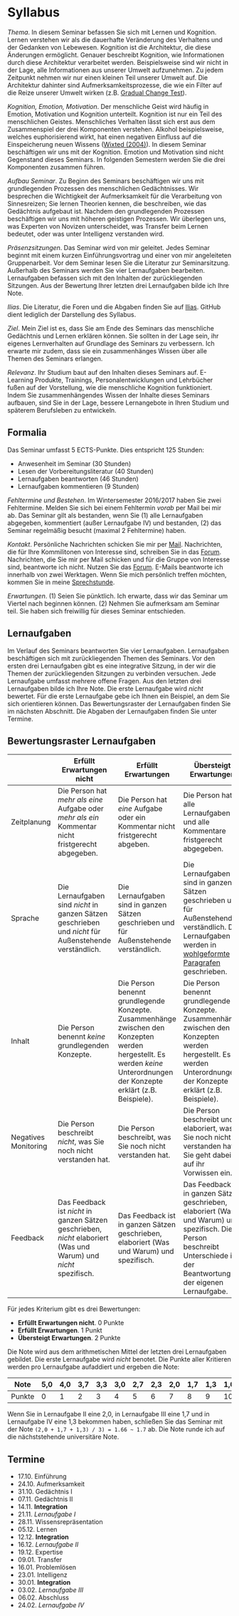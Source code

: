 # Syllabus

*Thema*. In diesem Seminar befassen Sie sich mit Lernen und Kognition. Lernen verstehen wir als die dauerhafte Veränderung des Verhaltens und der Gedanken von Lebewesen. Kognition ist die Architektur, die diese Änderungen ermöglicht. Genauer beschreibt Kognition, wie Informationen durch diese Architektur verarbeitet werden. Beispielsweise sind wir nicht in der Lage, alle Informationen aus unserer Umwelt aufzunehmen. Zu jedem Zeitpunkt nehmen wir nur einen kleinen Teil unserer Umwelt auf. Die Architektur dahinter sind Aufmerksamkeitsprozesse, die wie ein Filter auf die Reize unserer Umwelt wirken (z.B. [Gradual Change Test](https://www.youtube.com/watch?v=1nL5ulsWMYc)).

*Kognition, Emotion, Motivation*. Der menschliche Geist wird häufig in Emotion, Motivation und Kognition unterteilt. Kognition ist nur ein Teil des menschlichen Geistes. Menschliches Verhalten lässt sich erst aus dem Zusammenspiel der drei Komponenten verstehen. Alkohol beispielsweise, welches euphorisierend wirkt, hat einen negativen Einfluss auf die Einspeicherung neuen Wissens ([Wixted (2004)](http://amygdala.psychdept.arizona.edu/Jclub/Wixted_2004.pdf)). In diesem Seminar beschäftigen wir uns mit der Kognition. Emotion und Motivation sind nicht Gegenstand dieses Seminars. In folgenden Semestern werden Sie die drei Komponenten zusammen führen. 

*Aufbau Seminar*. Zu Beginn des Seminars beschäftigen wir uns mit grundlegenden Prozessen des menschlichen Gedächtnisses. Wir besprechen die Wichtigkeit der Aufmerksamkeit für die Verarbeitung von Sinnesreizen; Sie lernen Theorien kennen, die beschreiben, wie das Gedächtnis aufgebaut ist. Nachdem den grundlegenden Prozessen beschäftigen wir uns mit höheren geistigen Prozessen. Wir überlegen uns, was Experten von Novizen unterscheidet, was Transfer beim Lernen bedeutet, oder was unter Intelligenz verstanden wird.

*Präsenzsitzungen*. Das Seminar wird von mir geleitet. Jedes Seminar beginnt mit einem kurzen Einführungsvortrag und einer von mir angeleiteten Gruppenarbeit. Vor dem Seminar lesen Sie die Literatur zur Seminarsitzung. Außerhalb des Seminars werden Sie vier Lernaufgaben bearbeiten. Lernaufgaben befassen sich mit den Inhalten der zurückliegenden Sitzungen. Aus der Bewertung Ihrer letzten drei Lernaufgaben bilde ich Ihre Note. 

*Ilias*. Die Literatur, die Foren und die Abgaben finden Sie auf [Ilias](https://ilias.uni-freiburg.de/goto.php?target=crs_634600&client_id=unifreiburg). GitHub dient lediglich der Darstellung des Syllabus.

*Ziel*. Mein Ziel ist es, dass Sie am Ende des Seminars das menschliche Gedächtnis und Lernen erklären können. Sie sollten in der Lage sein, ihr eigenes Lernverhalten auf Grundlage des Seminars zu verbessern. Ich erwarte mir zudem, dass sie ein zusammenhänges Wissen über alle Themen des Seminars erlangen.

*Relevanz*. Ihr Studium baut auf den Inhalten dieses Seminars auf. E-Learning Produkte, Trainings, Personalentwicklungen und Lehrbücher fußen auf der Vorstellung, wie die menschliche Kognition funktioniert. Indem Sie zusammenhängendes Wissen der Inhalte dieses Seminars aufbauen, sind Sie in der Lage, bessere Lernangebote in Ihren Studium und späterem Berufsleben zu entwickeln.

## Formalia

Das Seminar umfasst 5 ECTS-Punkte. Dies entspricht 125 Stunden:

* Anwesenheit im Seminar (30 Stunden)
* Lesen der Vorbereitungsliteratur (40 Stunden)
* Lernaufgaben beantworten (46 Stunden)
* Lernaufgaben kommentieren (9 Stunden)

*Fehltermine und Bestehen*. Im Wintersemester 2016/2017 haben Sie zwei Fehltermine. Melden Sie sich bei einem Fehltermin *vorab* per Mail bei mir ab. Das Seminar gilt als bestanden, wenn Sie (1) alle Lernaufgaben abgegeben, kommentiert (außer Lernaufgabe IV) und bestanden, (2) das Seminar regelmäßig besucht (maximal 2 Fehltermine) haben.

*Kontakt*. Persönliche Nachrichten schicken Sie mir per [Mail](http://www.ezw.uni-freiburg.de/mitarbeiter/mitarbeiter/burkhart/burkhart). Nachrichten, die für Ihre Kommilitonen von Interesse sind, schreiben Sie in das [Forum](https://ilias.uni-freiburg.de/goto.php?target=frm_634604&client_id=unifreiburg). Nachrichten, die Sie mir per Mail schicken und für die Gruppe von Interesse sind, beantworte ich nicht. Nutzen Sie das [Forum](https://ilias.uni-freiburg.de/goto.php?target=frm_634604&client_id=unifreiburg). E-Mails beantworte ich innerhalb von zwei Werktagen. Wenn Sie mich persönlich treffen möchten, kommen Sie in meine [Sprechstunde](http://www.ezw.uni-freiburg.de/mitarbeiter/mitarbeiter/burkhart/burkhart).

*Erwartungen*. (1) Seien Sie pünktlich. Ich erwarte, dass wir das Seminar um Viertel nach beginnen können. (2) Nehmen Sie aufmerksam am Seminar teil. Sie haben sich freiwillig für dieses Seminar entschieden.

## Lernaufgaben

Im Verlauf des Seminars beantworten Sie vier Lernaufgaben. Lernaufgaben beschäftigen sich mit zurückliegenden Themen des Seminars. Vor den ersten drei Lernaufgaben gibt es eine integrative Sitzung, in der wir die Themen der zurückliegenden Sitzungen zu verbinden versuchen. Jede Lernaufgabe umfasst mehrere offene Fragen. Aus den letzten drei Lernaufgaben bilde ich Ihre Note. Die erste Lernaufgabe wird *nicht* bewertet. Für die erste Lernaufgabe gebe ich Ihnen ein Beispiel, an dem Sie sich orientieren können. Das Bewertungsraster der Lernaufgaben finden Sie im nächsten Abschnitt. Die Abgaben der Lernaufgaben finden Sie unter Termine.

## Bewertungsraster Lernaufgaben


|                      | Erfüllt Erwartungen nicht                                                                                   | Erfüllt Erwartungen                                                                                                                                                      | Übersteigt Erwartungen                                                                                                                                                                             |
|----------------------|-------------------------------------------------------------------------------------------------------------|--------------------------------------------------------------------------------------------------------------------------------------------------------------------------|----------------------------------------------------------------------------------------------------------------------------------------------------------------------------------------------------|
| Zeitplanung          | Die Person hat *mehr als eine* Aufgabe oder *mehr als ein* Kommentar nicht fristgerecht abgegeben.              | Die Person hat *eine* Aufgabe oder ein Kommentar nicht fristgerecht abgeben.                                                                                               | Die Person hat alle Lernaufgaben und alle Kommentare fristgerecht abgegeben.                                                                                                                       |
| Sprache              | Die Lernaufgaben sind *nicht* in ganzen Sätzen geschrieben und *nicht* für Außenstehende verständlich.          | Die Lernaufgaben sind in ganzen Sätzen geschrieben und für Außenstehende verständlich.                                                                                   | Die Lernaufgaben sind in ganzen Sätzen geschrieben und für Außenstehende verständlich. Die Lernaufgaben werden in [wohlgeformte Paragrafen](http://www.wikihow.com/Write-a-Paragraph) geschrieben. |
| Inhalt               | Die Person benennt *keine* grundlegenden Konzepte.                                                            | Die Person benennt grundlegende Konzepte. Zusammenhänge zwischen den Konzepten werden hergestellt. Es werden *keine* Unterordnungen der Konzepte erklärt (z.B. Beispiele). | Die Person benennt grundlegende Konzepte. Zusammenhänge zwischen den Konzepten werden hergestellt. Es werden Unterordnungen der Konzepte erklärt (z.B. Beispiele).                                 |
| Negatives Monitoring | Die Person beschreibt *nicht*, was Sie noch nicht verstanden hat.                                             | Die Person beschreibt, was Sie noch nicht verstanden hat.                                                                                                                | Die Person beschreibt und elaboriert, was Sie noch nicht verstanden hat. Sie geht dabei auf ihr Vorwissen ein.                                                                                     |
| Feedback             | Das Feedback ist *nicht* in ganzen Sätzen geschrieben, *nicht* elaboriert (Was und Warum) und *nicht* spezifisch. | Das Feedback ist in ganzen Sätzen geschrieben, elaboriert (Was und Warum) und spezifisch.                                                                                | Das Feedback ist in ganzen Sätzen geschrieben, elaboriert (Was und Warum) und spezifisch. Die Person beschreibt Unterschiede in der Beantwortung der eigenen Lernaufgabe.                          |

Für jedes Kriterium gibt es drei Bewertungen:

* **Erfüllt Erwartungen nicht**. 0 Punkte
* **Erfüllt Erwartungen**. 1 Punkt
* **Übersteigt Erwartungen**. 2 Punkte

Die Note wird aus dem arithmetischen Mittel der letzten drei Lernaufgaben gebildet. Die erste Lernaufgabe wird *nicht* benotet. Die Punkte aller Kritieren werden pro Lernaufgabe aufaddiert und ergeben die Note:


|  Note 	|  5,0 | 4,0 	|  3,7 	|  3,3 	|  3,0 	|  2,7 	|  2,3 	|  2,0 	|  1,7 	|  1,3 	|  1,0 	|
|---	|---	|--- |---	|---	|---	|---	|---	|---	|---	|---	|---	|
|   Punkte	|  0 |  1	|   2	|   3	|   4	|   5	|   6	|   7	|  8 	|   9	|   10	|


Wenn Sie in Lernaufgabe II eine 2,0, in Lernaufgabe III eine 1,7 und in Lernaufgabe IV eine 1,3 bekommen haben, schließen Sie das Seminar mit der Note `(2,0 + 1,7 + 1,3) / 3) = 1.66 ~ 1.7` ab. Die Note runde ich auf die nächststehende universitäre Note.

## Termine

* 17.10. Einführung
* 24.10. Aufmerksamkeit
* 31.10. Gedächtnis I
* 07.11. Gedächtnis II
* 14.11. **Integration**
* 21.11. *Lernaufgabe I*
* 28.11. Wissensrepräsentation
* 05.12. Lernen
* 12.12. **Integration**
* 16.12. *Lernaufgabe II*
* 19.12. Expertise
* 09.01. Transfer
* 16.01. Problemlösen
* 23.01. Intelligenz
* 30.01. **Integration**
* 03.02. *Lernaufgabe III*
* 06.02. Abschluss
* 24.02. *Lernaufgabe IV*